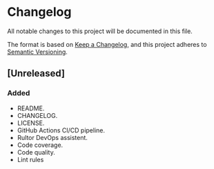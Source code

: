 # Changelog

All notable changes to this project will be documented in this file.

The format is based on [Keep a Changelog](https://keepachangelog.com/en/1.0.0/),
and this project adheres to [Semantic Versioning](https://semver.org/spec/v2.0.0.html).

## [Unreleased]

### Added

- README.
- CHANGELOG.
- LICENSE.
- GitHub Actions CI/CD pipeline.
- Rultor DevOps assistent.
- Code coverage.
- Code quality.
- Lint rules

